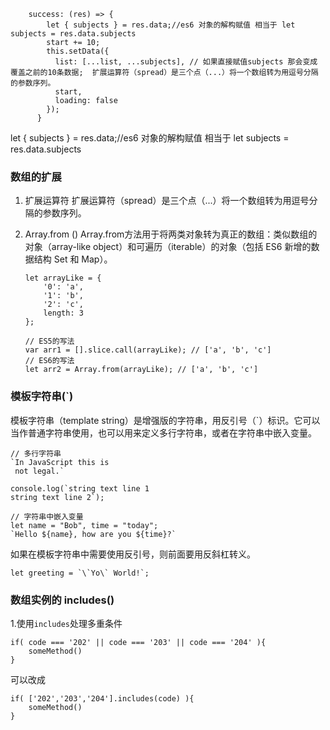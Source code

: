 ```
    success: (res) => {
        let { subjects } = res.data;//es6 对象的解构赋值 相当于 let subjects = res.data.subjects
        start += 10;
        this.setData({
          list: [...list, ...subjects], // 如果直接赋值subjects 那会变成 覆盖之前的10条数据;  扩展运算符（spread）是三个点（...）将一个数组转为用逗号分隔的参数序列。
          start,
          loading: false
        });
      }
```
let { subjects } = res.data;//es6 对象的解构赋值 相当于 let subjects = res.data.subjects 

                            

### 数组的扩展

1. 扩展运算符
    扩展运算符（spread）是三个点（...）将一个数组转为用逗号分隔的参数序列。 

2. Array.from ()
    Array.from方法用于将两类对象转为真正的数组：类似数组的对象（array-like object）和可遍历（iterable）的对象（包括 ES6 新增的数据结构 Set 和 Map）。
    ```
    let arrayLike = {
        '0': 'a',
        '1': 'b',
        '2': 'c',
        length: 3
    };

    // ES5的写法
    var arr1 = [].slice.call(arrayLike); // ['a', 'b', 'c'] 
    // ES6的写法
    let arr2 = Array.from(arrayLike); // ['a', 'b', 'c']
    ``` 

### 模板字符串(`)

模板字符串（template string）是增强版的字符串，用反引号（`）标识。它可以当作普通字符串使用，也可以用来定义多行字符串，或者在字符串中嵌入变量。

```
// 多行字符串
`In JavaScript this is
 not legal.`

console.log(`string text line 1
string text line 2`);

// 字符串中嵌入变量
let name = "Bob", time = "today";
`Hello ${name}, how are you ${time}?`
```
如果在模板字符串中需要使用反引号，则前面要用反斜杠转义。
```
let greeting = `\`Yo\` World!`;
```

### 数组实例的 includes()
1.使用`includes`处理多重条件
```
if( code === '202' || code === '203' || code === '204' ){
    someMethod()
}
```
可以改成
```
if( ['202','203','204'].includes(code) ){
    someMethod()
}
```